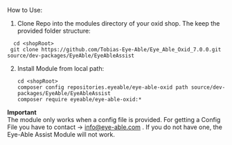 How to Use: 
1. Clone Repo into the modules directory of your oxid shop. The keep the provided folder structure:
 ```
   cd <shopRoot>
  git clone https://github.com/Tobias-Eye-Able/Eye_Able_Oxid_7.0.0.git source/dev-packages/EyeAble/EyeAbleAssist
```
2. Install Module from local path:
     ```
   cd <shopRoot>
     composer config repositories.eyeable/eye-able-oxid path source/dev-packages/EyeAble/EyeAbleAssist
     composer require eyeable/eye-able-oxid:*
     ```
**Important** <br> 
The module only works when a config file is provided. For getting a Config File you have to contact -> info@eye-able.com . If you do not have one, the Eye-Able Assist Module will not work.
   
